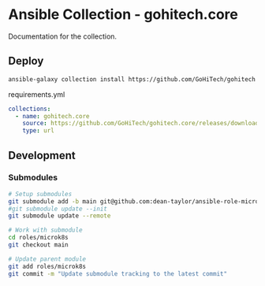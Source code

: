 # Ansible Collection - gohitech.core

Documentation for the collection.

## Deploy

```bash
ansible-galaxy collection install https://github.com/GoHiTech/gohitech.core/releases/download/v0.2.5/gohitech-core-0.2.5.tar.gz
```

requirements.yml

```yaml
collections:
  - name: gohitech.core
    source: https://github.com/GoHiTech/gohitech.core/releases/download/v0.2.5/gohitech-core-0.2.5.tar.gz
    type: url
```

## Development

### Submodules

```bash
# Setup submodules
git submodule add -b main git@github.com:dean-taylor/ansible-role-microk8s.git roles/microk8s
#git submodule update --init
git submodule update --remote

# Work with submodule
cd roles/microk8s
git checkout main

# Update parent module
git add roles/microk8s
git commit -m "Update submodule tracking to the latest commit"
```
